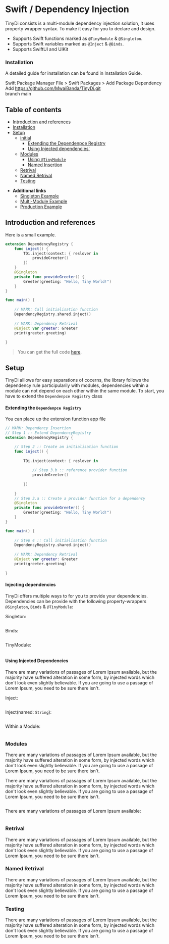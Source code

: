 # Swift / Dependency Injection

TinyDi consists is a multi-module dependency injection solution, It uses property wrapper syntax.
To make it easy for you to declare and design.

* Supports Swift functions marked as `@TinyModule` & `@Singleton`.
* Supports Swift variables marked as `@Inject` & `@Binds`.
* Supports SwiftUI and UIKit 

### Installation
A detailed guide for installation can be found in Installation Guide.

Swift Package Manager
File > Swift Packages > Add Package Dependency <br>
Add https://github.com/MwaiBanda/TinyDi.git <br>
branch main


## Table of contents

<!--- TOC -->

* [Introduction and references](#introduction-and-references)
* [Installation](#installation)
* [Setup](#setup)
  * [initial](#gradle)
    * [Extending the Dependenpce Registry](#extending-the-dependenpce-registry)
    * [Using Injected dependencies`](#using-apply-plugin-the-old-way)
  * [Modules](#android)
    * [Using `@TinyModule`](#using-tinymodule)
    * [Named Insertion](#named-insertion)
  * [Retrival](#retrival)
  * [Named Retrival](#named-retrival)
  * [Testing](#testing)

<!--- END -->

* **Additional links**
  * [Singleton Example](docs/serialization-guide.md)
  * [Multi-Module Example](https://kotlinlang.org/api/kotlinx.serialization/)
  * [Production Example](https://kotlinlang.org/api/kotlinx.serialization/)

## Introduction and references

Here is a small example.

```swift
extension DependencyRegistry {
    func inject() {
        TDi.inject(context: { reslover in
            provideGreeter()
        })
    }
    @Singleton
    private func provideGreeter() {
        Greeter(greeting: "Hello, Tiny World!")
    }
}

func main() {
    
    // MARK: Call initialisation function
    DependencyRegistry.shared.inject()
    
    // MARK: Dependency Retrival
    @Inject var greeter: Greeter
    print(greeter.greeting)
    
}
``` 

> You can get the full code [here](https://github.com/MwaiBanda/TinyDi/blob/main/Demos/Singleton/Singleton.playground/Contents.swift).
<!--- TEST_NAME ReadmeTest -->


## Setup
TinyDi alllows for easy separations of cocerns, the library follows the dependency rule participularily with modules, dependencies within
a module can not depend on each other within the same module. To start, you have to extend the `Dependenpce Registry` class

#### Extending the `Dependenpce Registry`

You can place up the extension function app file



```swift
// MARK: Dependency Insertion
// Step 1 :: Extend DependencyRegistry
extension DependencyRegistry {

    // Step 2 :: Create an initialisation function
    func inject() {
        
        TDi.inject(context: { reslover in
            
            // Step 3.b :: reference provider function
            provideGreeter()
         
        })
        
    }
    // Step 3.a :: Create a provider function for a dependency
    @Singleton
    private func provideGreeter() {
        Greeter(greeting: "Hello, Tiny World!")
    }
}
```       



```swift
func main() {
    
    // Step 4 :: Call initialisation function
    DependencyRegistry.shared.inject()
    
    // MARK: Dependency Retrival
    @Inject var greeter: Greeter
    print(greeter.greeting)
    
}
```

#### Injecting dependencies

TinyDi offers multiple ways to for you to provide your dependencies. Dependencies can be provide with 
the following property-wrappers `@Singleton`, `Binds` & `@TinyModule`:

Singleton:

```swift

```

Binds:

```swift

```
TinyModule:
```swift

```

#### Using Injected Dependencies

There are many variations of passages of Lorem Ipsum available, but the majority have suffered alteration in some form, by injected
words which don't look even slightly believable. If you are going to use a passage of Lorem Ipsum, you need to be sure there isn't.

Inject:

```swift

```

Inject(named: `String`):

```swift

```

Within a Module:

```swift

```

### Modules

There are many variations of passages of Lorem Ipsum available, but the majority have suffered alteration in some form, by injected
words which don't look even slightly believable. If you are going to use a passage of Lorem Ipsum, you need to be sure there isn't.

There are many variations of passages of Lorem Ipsum available, but the majority have suffered alteration in some form, by injected
words which don't look even slightly believable. If you are going to use a passage of Lorem Ipsum, you need to be sure there isn't.

```swift

```

There are many variations of passages of Lorem Ipsum available:

```swift

```

### Retrival

There are many variations of passages of Lorem Ipsum available, but the majority have suffered alteration in some form, by injected
words which don't look even slightly believable. If you are going to use a passage of Lorem Ipsum, you need to be sure there isn't.

### Named Retrival

There are many variations of passages of Lorem Ipsum available, but the majority have suffered alteration in some form, by injected
words which don't look even slightly believable. If you are going to use a passage of Lorem Ipsum, you need to be sure there isn't.

### Testing

There are many variations of passages of Lorem Ipsum available, but the majority have suffered alteration in some form, by injected
words which don't look even slightly believable. If you are going to use a passage of Lorem Ipsum, you need to be sure there isn't.
